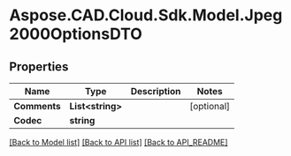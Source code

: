 # Aspose.CAD.Cloud.Sdk.Model.Jpeg2000OptionsDTO
## Properties

Name | Type | Description | Notes
------------ | ------------- | ------------- | -------------
**Comments** | **List&lt;string&gt;** |  | [optional] 
**Codec** | **string** |  | 

[[Back to Model list]](API_README.md#documentation-for-models) [[Back to API list]](API_README.md#documentation-for-api-endpoints) [[Back to API_README]](API_README.md)

